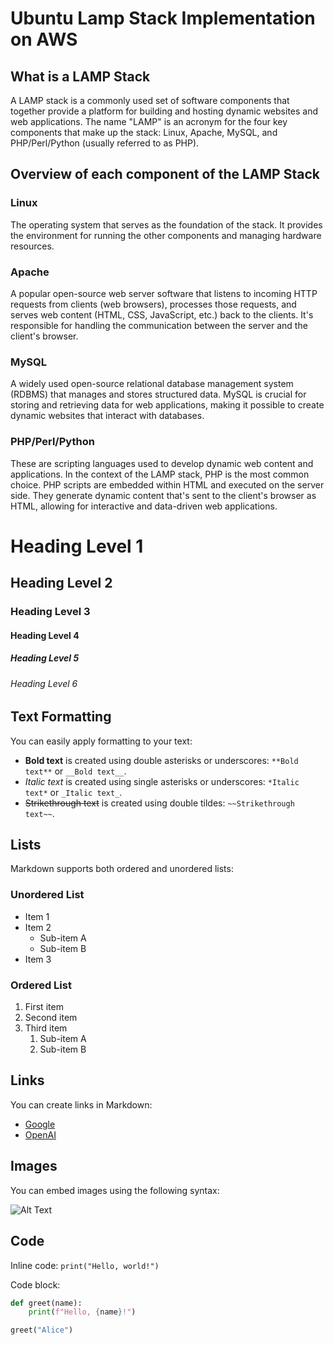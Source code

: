 # Ubuntu Lamp Stack Implementation on AWS

## What is a LAMP Stack

A LAMP stack is a commonly used set of software components that together provide a platform for building and hosting dynamic websites and web applications. The name "LAMP" is an acronym for the four key components that make up the stack: Linux, Apache, MySQL, and PHP/Perl/Python (usually referred to as PHP).

## Overview of each component of the LAMP Stack

### Linux
The operating system that serves as the foundation of the stack. It provides the environment for running the other components and managing hardware resources.

### Apache
A popular open-source web server software that listens to incoming HTTP requests from clients (web browsers), processes those requests, and serves web content (HTML, CSS, JavaScript, etc.) back to the clients. It's responsible for handling the communication between the server and the client's browser.

### MySQL
A widely used open-source relational database management system (RDBMS) that manages and stores structured data. MySQL is crucial for storing and retrieving data for web applications, making it possible to create dynamic websites that interact with databases.

### PHP/Perl/Python
These are scripting languages used to develop dynamic web content and applications. In the context of the LAMP stack, PHP is the most common choice. PHP scripts are embedded within HTML and executed on the server side. They generate dynamic content that's sent to the client's browser as HTML, allowing for interactive and data-driven web applications.



# Heading Level 1
## Heading Level 2
### Heading Level 3
#### Heading Level 4
##### Heading Level 5
###### Heading Level 6

## Text Formatting

You can easily apply formatting to your text:

- **Bold text** is created using double asterisks or underscores: `**Bold 
text**` or `__Bold text__`.
- *Italic text* is created using single asterisks or underscores: `*Italic 
text*` or `_Italic text_`.
- ~~Strikethrough text~~ is created using double tildes: `~~Strikethrough 
text~~`.

## Lists

Markdown supports both ordered and unordered lists:

### Unordered List

- Item 1
- Item 2
  - Sub-item A
  - Sub-item B
- Item 3

### Ordered List

1. First item
2. Second item
3. Third item
   1. Sub-item A
   2. Sub-item B

## Links

You can create links in Markdown:

- [Google](https://www.google.com)
- [OpenAI](https://www.openai.com)

## Images

You can embed images using the following syntax:

![Alt Text](https://via.placeholder.com/150)

## Code

Inline code: `print("Hello, world!")`

Code block:

```python
def greet(name):
    print(f"Hello, {name}!")

greet("Alice")

